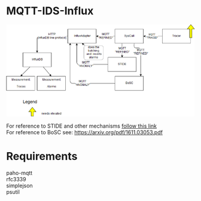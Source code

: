# MQTT-IDS-Influx




![alt text](https://raw.githubusercontent.com/SiegelDaniel/MQTT-IDS-Influx/master/rsrcs/hierarchy.png)

For reference to STIDE and other mechanisms  [follow this link](https://github.com/siegeldaniel/mqtt-ids)  
For reference to BoSC see: https://arxiv.org/pdf/1611.03053.pdf

# Requirements

paho-mqtt  
rfc3339  
simplejson  
psutil  

